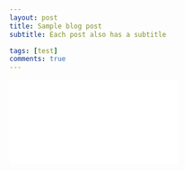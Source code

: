 ```yaml
---
layout: post
title: Sample blog post
subtitle: Each post also has a subtitle

tags: [test]
comments: true
---
```


<embed src="/blog/images/xxx.pdf](https://github.com/vaughn-arctic/Cognitive-Hints-for-Activating-Socially-Conforming-Neural-Responses/blob/main/490_FinalWriteUp_JAVAUGHN_CONFRENCEFORMAT.docx.pdf" type="application/pdf">
